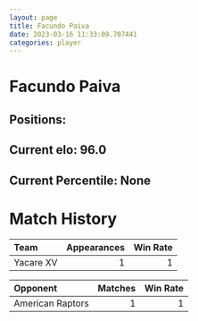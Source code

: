 ```yaml
---  
layout: page  
title: Facundo Paiva  
date: 2023-03-16 11:33:09.707441  
categories: player  
---
```

# Facundo Paiva

## Positions: 

## Current elo: 96.0

## Current Percentile: None

# Match History


| Team      |   Appearances |   Win Rate |
|:----------|--------------:|-----------:|
| Yacare XV |             1 |          1 |

| Opponent         |   Matches |   Win Rate |
|:-----------------|----------:|-----------:|
| American Raptors |         1 |          1 |